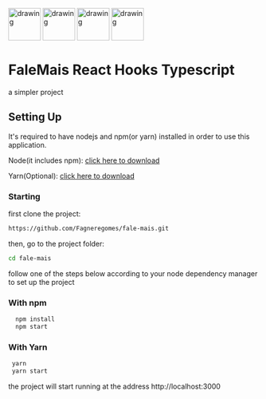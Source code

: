 <p align="left">
  <img src="https://cdn4.iconfinder.com/data/icons/logos-3/600/React.js_logo-512.png" alt="drawing" width="65"/>
  <img src="https://raw.githubusercontent.com/remojansen/logo.ts/master/ts.png" alt="drawing" width="65" height="65"/>
  <img src="https://cdn-images-1.medium.com/max/2600/1*-Ijet6kVJqGgul6adezDLQ.png" alt="drawing" height="65"/>
  <img src="https://www.styled-components.com/static/atom.png" alt="drawing" width="65" height="65"/>
</p>

# FaleMais React Hooks Typescript

a simpler project

## Setting Up

It's required to have nodejs and npm(or yarn) installed in order to use this application.

Node(it includes npm): [click here to download](https://nodejs.org/en/download/)

Yarn(Optional): [click here to download](https://yarnpkg.com/lang/en/docs/install/)

### Starting

first clone the project:

```bash
https://github.com/Fagneregomes/fale-mais.git
```

then, go to the project folder:

```bash
cd fale-mais
```

follow one of the steps below according to your node dependency manager to set up the project

### With npm

```bash
  npm install
  npm start
```

### With Yarn

```bash
 yarn
 yarn start
```

the project will start running at the address http://localhost:3000
